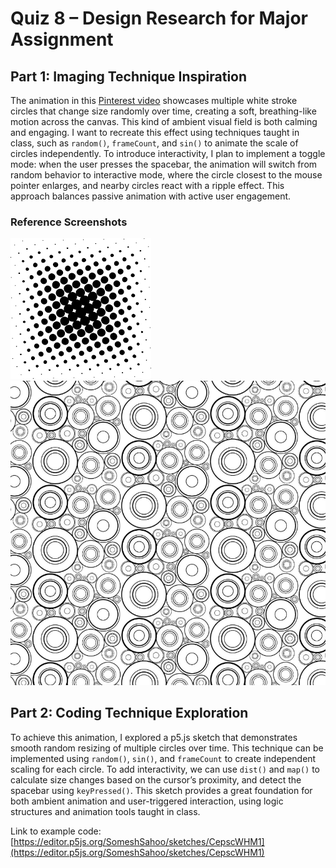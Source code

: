 # Quiz 8 – Design Research for Major Assignment

## Part 1: Imaging Technique Inspiration

The animation in this [Pinterest video](https://www.pinterest.com/pin/790170697161258324/) showcases multiple white stroke circles that change size randomly over time, creating a soft, breathing-like motion across the canvas. This kind of ambient visual field is both calming and engaging. I want to recreate this effect using techniques taught in class, such as `random()`, `frameCount`, and `sin()` to animate the scale of circles independently. To introduce interactivity, I plan to implement a toggle mode: when the user presses the spacebar, the animation will switch from random behavior to interactive mode, where the circle closest to the mouse pointer enlarges, and nearby circles react with a ripple effect. This approach balances passive animation with active user engagement.

### Reference Screenshots

![Circle animation 1](./images/example1.png)  
![Circle animation 2](./images/example2.png)

## Part 2: Coding Technique Exploration

To achieve this animation, I explored a p5.js sketch that demonstrates smooth random resizing of multiple circles over time. This technique can be implemented using `random()`, `sin()`, and `frameCount` to create independent scaling for each circle. To add interactivity, we can use `dist()` and `map()` to calculate size changes based on the cursor’s proximity, and detect the spacebar using `keyPressed()`. This sketch provides a great foundation for both ambient animation and user-triggered interaction, using logic structures and animation tools taught in class.

Link to example code: [https://editor.p5js.org/SomeshSahoo/sketches/CepscWHM1](https://editor.p5js.org/SomeshSahoo/sketches/CepscWHM1)
